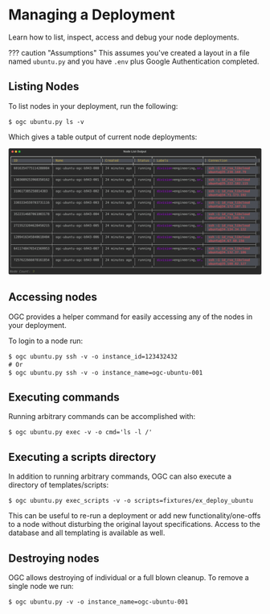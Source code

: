 # Managing a Deployment

Learn how to list, inspect, access and debug your node deployments.

??? caution "Assumptions"
    This assumes you've created a layout in a file named `ubuntu.py` and you have `.env` plus Google Authentication completed.

## Listing Nodes

To list nodes in your deployment, run the following:

```
$ ogc ubuntu.py ls -v
```

Which gives a table output of current node deployments:

![Listing Nodes](./assets/list_nodes.svg)


## Accessing nodes

OGC provides a helper command for easily accessing any of the nodes in your deployment.

To login to a node run:

```shell
$ ogc ubuntu.py ssh -v -o instance_id=123432432
# Or
$ ogc ubuntu.py ssh -v -o instance_name=ogc-ubuntu-001
```

## Executing commands

Running arbitrary commands can be accomplished with:

```
$ ogc ubuntu.py exec -v -o cmd='ls -l /'
```

## Executing a scripts directory

In addition to running arbitrary commands, OGC can also execute a directory of templates/scripts:

```
$ ogc ubuntu.py exec_scripts -v -o scripts=fixtures/ex_deploy_ubuntu
```

This can be useful to re-run a deployment or add new functionality/one-offs to a node without disturbing the original layout specifications. Access to the database and all templating is available as well.

## Destroying nodes

OGC allows destroying of individual or a full blown cleanup. To remove a single node we run:

```
$ ogc ubuntu.py -v -o instance_name=ogc-ubuntu-001
```